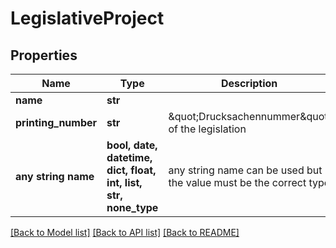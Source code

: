 # LegislativeProject


## Properties
Name | Type | Description | Notes
------------ | ------------- | ------------- | -------------
**name** | **str** |  | [optional] 
**printing_number** | **str** | \&quot;Drucksachennummer\&quot; of the legislation | [optional] 
**any string name** | **bool, date, datetime, dict, float, int, list, str, none_type** | any string name can be used but the value must be the correct type | [optional]

[[Back to Model list]](../README.md#documentation-for-models) [[Back to API list]](../README.md#documentation-for-api-endpoints) [[Back to README]](../README.md)



